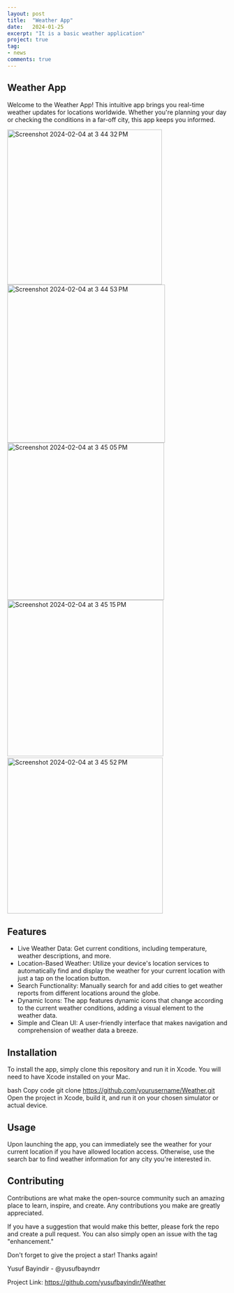 ```yaml
---
layout: post
title:  "Weather App"
date:   2024-01-25
excerpt: "It is a basic weather application"
project: true
tag:
- news
comments: true
---
```

## Weather App

Welcome to the Weather App! This intuitive app brings you real-time weather updates for locations worldwide. Whether you're planning your day or checking the conditions in a far-off city, this app keeps you informed.

<img width="354" alt="Screenshot 2024-02-04 at 3 44 32 PM" src="https://github.com/yusufbayindir/Weather/assets/126359377/89a3bae3-323e-4474-8796-6840a57565c0">
<img width="361" alt="Screenshot 2024-02-04 at 3 44 53 PM" src="https://github.com/yusufbayindir/Weather/assets/126359377/c4bb3e2c-c6ee-4a37-9528-302bc0d2f8a0">
<img width="359" alt="Screenshot 2024-02-04 at 3 45 05 PM" src="https://github.com/yusufbayindir/Weather/assets/126359377/e104142c-7c37-4e89-94f9-20b785183874">
<img width="357" alt="Screenshot 2024-02-04 at 3 45 15 PM" src="https://github.com/yusufbayindir/Weather/assets/126359377/3f99839f-b4af-44a2-8277-0efecb06e7e4">
<img width="1" alt="Screenshot 2024-02-04 at 3 45 37 PM" src="https://github.com/yusufbayindir/Weather/assets/126359377/9455ed40-65bc-4018-9c4b-334341d54062">
<img width="356" alt="Screenshot 2024-02-04 at 3 45 52 PM" src="https://github.com/yusufbayindir/Weather/assets/126359377/114a1a49-2b36-499c-8cc7-fd2be6dc58af">

## Features

* Live Weather Data: Get current conditions, including temperature, weather descriptions, and more.
* Location-Based Weather: Utilize your device's location services to automatically find and display the weather for your current location with just a tap on the location button.
* Search Functionality: Manually search for and add cities to get weather reports from different locations around the globe.
* Dynamic Icons: The app features dynamic icons that change according to the current weather conditions, adding a visual element to the weather data.
* Simple and Clean UI: A user-friendly interface that makes navigation and comprehension of weather data a breeze.
## Installation

To install the app, simply clone this repository and run it in Xcode. You will need to have Xcode installed on your Mac.

bash
Copy code
git clone https://github.com/yourusername/Weather.git
Open the project in Xcode, build it, and run it on your chosen simulator or actual device.

## Usage

Upon launching the app, you can immediately see the weather for your current location if you have allowed location access. Otherwise, use the search bar to find weather information for any city you're interested in.

## Contributing

Contributions are what make the open-source community such an amazing place to learn, inspire, and create. Any contributions you make are greatly appreciated.

If you have a suggestion that would make this better, please fork the repo and create a pull request. You can also simply open an issue with the tag "enhancement."

Don't forget to give the project a star! Thanks again!

Yusuf Bayindir - @yusufbayndrr

Project Link: https://github.com/yusufbayindir/Weather
